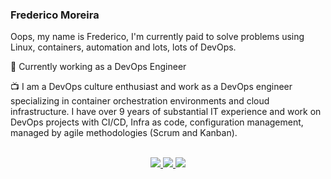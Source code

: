 ### Frederico Moreira 
Oops, my name is Frederico, I'm currently paid to solve problems using Linux, containers, automation and lots, lots of DevOps.

🚀 Currently working as a DevOps Engineer

📺 I am a DevOps culture enthusiast and work as a DevOps engineer specializing in container orchestration environments and cloud infrastructure. I have over 9 years of substantial IT experience and work on DevOps projects with CI/CD, Infra as code, configuration management, managed by agile methodologies (Scrum and Kanban).
</br>
</br>
<p align="center">
  <a href="[https://github.com/michaelmoreira?tab=followers](https://github.com/Frederico-moreira?tab=repositories)">
    <img src="https://img.shields.io/badge/GitHub-100000?style=for-the-badge&logo=github&logoColor=white" />
  </a>
  <a href="[https://twitter.com/_michaelmoreira](https://twitter.com/FredyCarvalho37)">
    <img src="https://img.shields.io/badge/Twitter-1DA1F2?style=for-the-badge&logo=twitter&logoColor=white" />
  </a>
  <a href="[https://www.linkedin.com/in/moreiramelo/](https://www.linkedin.com/in/fredymoreira/)">
    <img src="https://img.shields.io/badge/LinkedIn-0077B5?style=for-the-badge&logo=linkedin&logoColor=white" />
  </a>
  </p>
